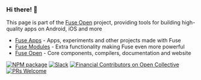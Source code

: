 ### Hi there! 👋

This page is part of the [Fuse Open](https://fuseopen.com) project, providing tools for building high-quality apps on Android, iOS and more

* [Fuse Apps](https://github.com/fuse-apps) - Apps, experiments and other projects made with Fuse
* [Fuse Modules](https://github.com/fuse-modules) - Extra functionality making Fuse even more powerful
* [Fuse Open](https://github.com/fuse-open) - Core components, compilers, documentation and website

[![NPM package](https://img.shields.io/npm/v/fuse-sdk.svg?style=flat-square)](https://www.npmjs.com/package/fuse-sdk)
[![Slack](https://img.shields.io/badge/chat-on%20slack-blue.svg?style=flat-square)](https://fusecommunity.slack.com/)
[![Financial Contributors on Open Collective](https://opencollective.com/fuse-open/all/badge.svg?label=financial+contributors&style=flat-square)](https://opencollective.com/fuse-open)
[![PRs Welcome](https://img.shields.io/badge/PRs-welcome-brightgreen.svg?style=flat-square)](https://github.com/fuse-open/fuselibs/blob/master/CONTRIBUTING.md)

